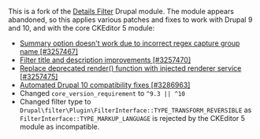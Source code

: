 This is a fork of the [Details
Filter](https://www.drupal.org/project/detailsfilter) Drupal module. The module
appears abandoned, so this applies various patches and fixes to work with
Drupal 9 and 10, and with the core CKEditor 5 module:

* [Summary option doesn't work due to incorrect regex capture group name [#3257467]](https://www.drupal.org/project/detailsfilter/issues/3257467)
* [Filter title and description improvements [#3257470]](https://www.drupal.org/project/detailsfilter/issues/32574700)
* [Replace deprecated render() function with injected renderer service [#3257475]](https://www.drupal.org/project/detailsfilter/issues/3257475)
* [Automated Drupal 10 compatibility fixes [#3286963]](https://www.drupal.org/project/detailsfilter/issues/3286963)
* Changed `core_version_requirement` to `^9.3 || ^10`
* Changed filter type to `Drupal\filter\Plugin\FilterInterface::TYPE_TRANSFORM_REVERSIBLE` as `FilterInterface::TYPE_MARKUP_LANGUAGE` is rejected by the CKEditor 5 module as incompatible.
